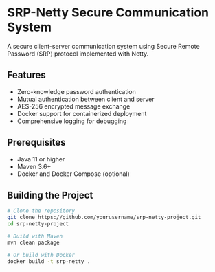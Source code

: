 # SRP-Netty Secure Communication System

A secure client-server communication system using Secure Remote Password (SRP) protocol implemented with Netty.

## Features

- Zero-knowledge password authentication
- Mutual authentication between client and server
- AES-256 encrypted message exchange
- Docker support for containerized deployment
- Comprehensive logging for debugging

## Prerequisites

- Java 11 or higher
- Maven 3.6+
- Docker and Docker Compose (optional)

## Building the Project

```bash
# Clone the repository
git clone https://github.com/yourusername/srp-netty-project.git
cd srp-netty-project

# Build with Maven
mvn clean package

# Or build with Docker
docker build -t srp-netty .